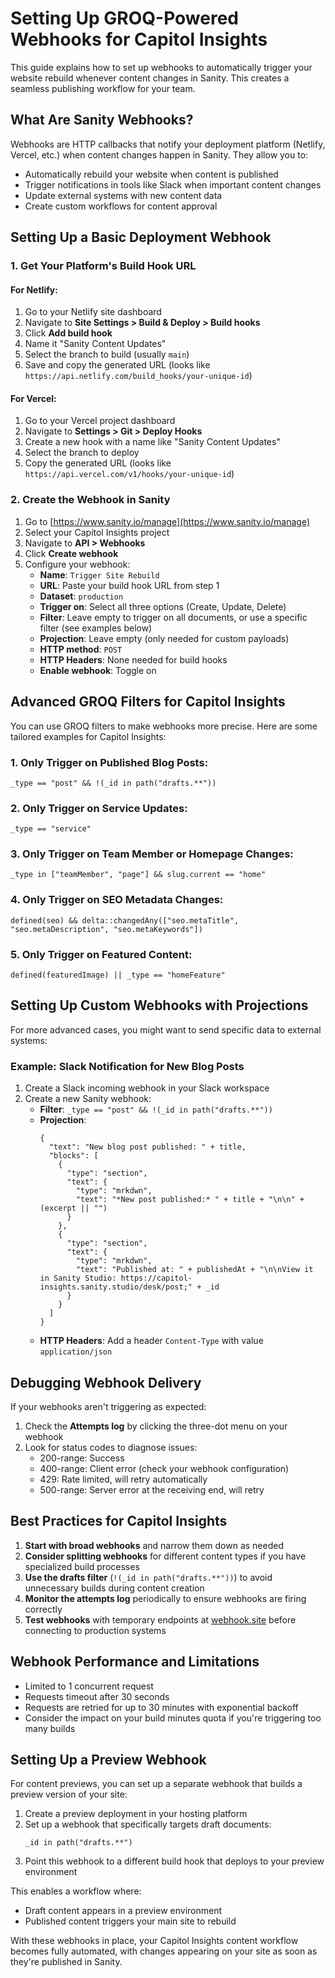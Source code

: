 # Setting Up GROQ-Powered Webhooks for Capitol Insights

This guide explains how to set up webhooks to automatically trigger your website rebuild whenever content changes in Sanity. This creates a seamless publishing workflow for your team.

## What Are Sanity Webhooks?

Webhooks are HTTP callbacks that notify your deployment platform (Netlify, Vercel, etc.) when content changes happen in Sanity. They allow you to:

- Automatically rebuild your website when content is published
- Trigger notifications in tools like Slack when important content changes
- Update external systems with new content data
- Create custom workflows for content approval

## Setting Up a Basic Deployment Webhook

### 1. Get Your Platform's Build Hook URL

#### For Netlify:
1. Go to your Netlify site dashboard
2. Navigate to **Site Settings > Build & Deploy > Build hooks**
3. Click **Add build hook**
4. Name it "Sanity Content Updates"
5. Select the branch to build (usually `main`)
6. Save and copy the generated URL (looks like `https://api.netlify.com/build_hooks/your-unique-id`)

#### For Vercel:
1. Go to your Vercel project dashboard
2. Navigate to **Settings > Git > Deploy Hooks**
3. Create a new hook with a name like "Sanity Content Updates"
4. Select the branch to deploy
5. Copy the generated URL (looks like `https://api.vercel.com/v1/hooks/your-unique-id`)

### 2. Create the Webhook in Sanity

1. Go to [https://www.sanity.io/manage](https://www.sanity.io/manage)
2. Select your Capitol Insights project
3. Navigate to **API > Webhooks**
4. Click **Create webhook**
5. Configure your webhook:
   - **Name**: `Trigger Site Rebuild`
   - **URL**: Paste your build hook URL from step 1
   - **Dataset**: `production`
   - **Trigger on**: Select all three options (Create, Update, Delete)
   - **Filter**: Leave empty to trigger on all documents, or use a specific filter (see examples below)
   - **Projection**: Leave empty (only needed for custom payloads)
   - **HTTP method**: `POST`
   - **HTTP Headers**: None needed for build hooks
   - **Enable webhook**: Toggle on

## Advanced GROQ Filters for Capitol Insights

You can use GROQ filters to make webhooks more precise. Here are some tailored examples for Capitol Insights:

### 1. Only Trigger on Published Blog Posts:

```groq
_type == "post" && !(_id in path("drafts.**"))
```

### 2. Only Trigger on Service Updates:

```groq
_type == "service"
```

### 3. Only Trigger on Team Member or Homepage Changes:

```groq
_type in ["teamMember", "page"] && slug.current == "home"
```

### 4. Only Trigger on SEO Metadata Changes:

```groq
defined(seo) && delta::changedAny(["seo.metaTitle", "seo.metaDescription", "seo.metaKeywords"])
```

### 5. Only Trigger on Featured Content:

```groq
defined(featuredImage) || _type == "homeFeature"
```

## Setting Up Custom Webhooks with Projections

For more advanced cases, you might want to send specific data to external systems:

### Example: Slack Notification for New Blog Posts

1. Create a Slack incoming webhook in your Slack workspace
2. Create a new Sanity webhook:
   - **Filter**: `_type == "post" && !(_id in path("drafts.**"))`
   - **Projection**:
     ```groq
     {
       "text": "New blog post published: " + title,
       "blocks": [
         {
           "type": "section",
           "text": {
             "type": "mrkdwn",
             "text": "*New post published:* " + title + "\n\n" + (excerpt || "")
           }
         },
         {
           "type": "section",
           "text": {
             "type": "mrkdwn",
             "text": "Published at: " + publishedAt + "\n\nView it in Sanity Studio: https://capitol-insights.sanity.studio/desk/post;" + _id
           }
         }
       ]
     }
     ```
   - **HTTP Headers**: Add a header `Content-Type` with value `application/json`

## Debugging Webhook Delivery

If your webhooks aren't triggering as expected:

1. Check the **Attempts log** by clicking the three-dot menu on your webhook
2. Look for status codes to diagnose issues:
   - 200-range: Success
   - 400-range: Client error (check your webhook configuration)
   - 429: Rate limited, will retry automatically
   - 500-range: Server error at the receiving end, will retry

## Best Practices for Capitol Insights

1. **Start with broad webhooks** and narrow them down as needed
2. **Consider splitting webhooks** for different content types if you have specialized build processes
3. **Use the drafts filter** (`!(_id in path("drafts.**"))`) to avoid unnecessary builds during content creation
4. **Monitor the attempts log** periodically to ensure webhooks are firing correctly
5. **Test webhooks** with temporary endpoints at [webhook.site](https://webhook.site) before connecting to production systems

## Webhook Performance and Limitations

- Limited to 1 concurrent request
- Requests timeout after 30 seconds
- Requests are retried for up to 30 minutes with exponential backoff
- Consider the impact on your build minutes quota if you're triggering too many builds

## Setting Up a Preview Webhook

For content previews, you can set up a separate webhook that builds a preview version of your site:

1. Create a preview deployment in your hosting platform
2. Set up a webhook that specifically targets draft documents:
   ```groq
   _id in path("drafts.**")
   ```
3. Point this webhook to a different build hook that deploys to your preview environment

This enables a workflow where:
- Draft content appears in a preview environment
- Published content triggers your main site to rebuild

With these webhooks in place, your Capitol Insights content workflow becomes fully automated, with changes appearing on your site as soon as they're published in Sanity.
